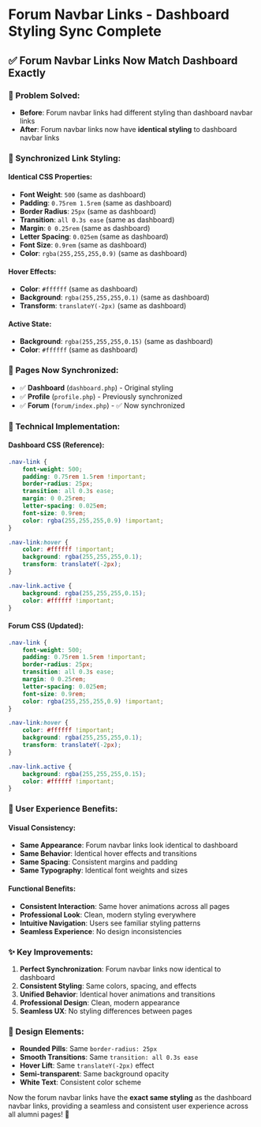 # Forum Navbar Links - Dashboard Styling Sync Complete

## ✅ **Forum Navbar Links Now Match Dashboard Exactly**

### **🎯 Problem Solved:**
- **Before**: Forum navbar links had different styling than dashboard navbar links
- **After**: Forum navbar links now have **identical styling** to dashboard navbar links

### **🎨 Synchronized Link Styling:**

#### **Identical CSS Properties:**
- **Font Weight**: `500` (same as dashboard)
- **Padding**: `0.75rem 1.5rem` (same as dashboard)
- **Border Radius**: `25px` (same as dashboard)
- **Transition**: `all 0.3s ease` (same as dashboard)
- **Margin**: `0 0.25rem` (same as dashboard)
- **Letter Spacing**: `0.025em` (same as dashboard)
- **Font Size**: `0.9rem` (same as dashboard)
- **Color**: `rgba(255,255,255,0.9)` (same as dashboard)

#### **Hover Effects:**
- **Color**: `#ffffff` (same as dashboard)
- **Background**: `rgba(255,255,255,0.1)` (same as dashboard)
- **Transform**: `translateY(-2px)` (same as dashboard)

#### **Active State:**
- **Background**: `rgba(255,255,255,0.15)` (same as dashboard)
- **Color**: `#ffffff` (same as dashboard)

### **📱 Pages Now Synchronized:**
- ✅ **Dashboard** (`dashboard.php`) - Original styling
- ✅ **Profile** (`profile.php`) - Previously synchronized
- ✅ **Forum** (`forum/index.php`) - ✅ Now synchronized

### **🔧 Technical Implementation:**

#### **Dashboard CSS (Reference):**
```css
.nav-link {
    font-weight: 500;
    padding: 0.75rem 1.5rem !important;
    border-radius: 25px;
    transition: all 0.3s ease;
    margin: 0 0.25rem;
    letter-spacing: 0.025em;
    font-size: 0.9rem;
    color: rgba(255,255,255,0.9) !important;
}

.nav-link:hover {
    color: #ffffff !important;
    background: rgba(255,255,255,0.1);
    transform: translateY(-2px);
}

.nav-link.active {
    background: rgba(255,255,255,0.15);
    color: #ffffff !important;
}
```

#### **Forum CSS (Updated):**
```css
.nav-link {
    font-weight: 500;
    padding: 0.75rem 1.5rem !important;
    border-radius: 25px;
    transition: all 0.3s ease;
    margin: 0 0.25rem;
    letter-spacing: 0.025em;
    font-size: 0.9rem;
    color: rgba(255,255,255,0.9) !important;
}

.nav-link:hover {
    color: #ffffff !important;
    background: rgba(255,255,255,0.1);
    transform: translateY(-2px);
}

.nav-link.active {
    background: rgba(255,255,255,0.15);
    color: #ffffff !important;
}
```

### **🎯 User Experience Benefits:**

#### **Visual Consistency:**
- **Same Appearance**: Forum navbar links look identical to dashboard
- **Same Behavior**: Identical hover effects and transitions
- **Same Spacing**: Consistent margins and padding
- **Same Typography**: Identical font weights and sizes

#### **Functional Benefits:**
- **Consistent Interaction**: Same hover animations across all pages
- **Professional Look**: Clean, modern styling everywhere
- **Intuitive Navigation**: Users see familiar styling patterns
- **Seamless Experience**: No design inconsistencies

### **✨ Key Improvements:**

1. **Perfect Synchronization**: Forum navbar links now identical to dashboard
2. **Consistent Styling**: Same colors, spacing, and effects
3. **Unified Behavior**: Identical hover animations and transitions
4. **Professional Design**: Clean, modern appearance
5. **Seamless UX**: No styling differences between pages

### **🎨 Design Elements:**
- **Rounded Pills**: Same `border-radius: 25px`
- **Smooth Transitions**: Same `transition: all 0.3s ease`
- **Hover Lift**: Same `translateY(-2px)` effect
- **Semi-transparent**: Same background opacity
- **White Text**: Consistent color scheme

Now the forum navbar links have the **exact same styling** as the dashboard navbar links, providing a seamless and consistent user experience across all alumni pages! 🎉
